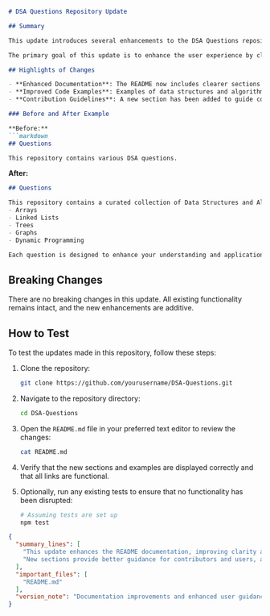 ```markdown
# DSA Questions Repository Update

## Summary

This update introduces several enhancements to the DSA Questions repository, improving the clarity and usability of the README file. The changes focus on providing better guidance for contributors and users alike, ensuring that the documentation is easy to navigate and understand. Additionally, we've included more comprehensive examples and streamlined the structure to facilitate quick access to essential information.

The primary goal of this update is to enhance the user experience by clearly outlining the purpose of the repository, the types of data structures and algorithms included, and how users can contribute effectively. With these improvements, we aim to foster a more collaborative environment for developers interested in data structures and algorithms.

## Highlights of Changes

- **Enhanced Documentation**: The README now includes clearer sections outlining the purpose of the repository and the types of questions available.
- **Improved Code Examples**: Examples of data structures and algorithms have been added to illustrate their usage effectively.
- **Contribution Guidelines**: A new section has been added to guide contributors on how to submit their own questions and improvements.

### Before and After Example

**Before:**
```markdown
## Questions

This repository contains various DSA questions.
```

**After:**
```markdown
## Questions

This repository contains a curated collection of Data Structures and Algorithms (DSA) questions, including:
- Arrays
- Linked Lists
- Trees
- Graphs
- Dynamic Programming

Each question is designed to enhance your understanding and application of these concepts.
```

## Breaking Changes

There are no breaking changes in this update. All existing functionality remains intact, and the new enhancements are additive.

## How to Test

To test the updates made in this repository, follow these steps:

1. Clone the repository:
   ```bash
   git clone https://github.com/yourusername/DSA-Questions.git
   ```
   
2. Navigate to the repository directory:
   ```bash
   cd DSA-Questions
   ```

3. Open the `README.md` file in your preferred text editor to review the changes:
   ```bash
   cat README.md
   ```

4. Verify that the new sections and examples are displayed correctly and that all links are functional.

5. Optionally, run any existing tests to ensure that no functionality has been disrupted:
   ```bash
   # Assuming tests are set up
   npm test
   ```

```json
{
  "summary_lines": [
    "This update enhances the README documentation, improving clarity and usability.",
    "New sections provide better guidance for contributors and users, along with more comprehensive examples."
  ],
  "important_files": [
    "README.md"
  ],
  "version_note": "Documentation improvements and enhanced user guidance."
}
```
```